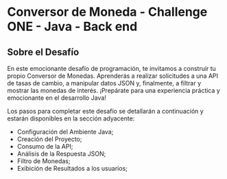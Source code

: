 # Conversor de Moneda - Challenge ONE - Java - Back end
## Sobre el Desafío
En este emocionante desafío de programación, te invitamos a construir tu propio Conversor de Monedas. Aprenderás a realizar solicitudes a una API de tasas de cambio, a manipular datos JSON y, finalmente, a filtrar y mostrar las monedas de interés. ¡Prepárate para una experiencia práctica y emocionante en el desarrollo Java!

Los pasos para completar este desafío se detallarán a continuación y estarán disponibles en la sección adyacente:
 - Configuración del Ambiente Java;
 - Creación del Proyecto;
 - Consumo de la API;
 - Análisis de la Respuesta JSON;
 - Filtro de Monedas;
 - Exibición de Resultados a los usuarios;
